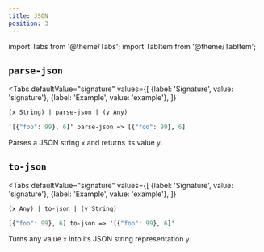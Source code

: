 ```yaml
---
title: JSON
position: 3
---
```


import Tabs from '@theme/Tabs';
import TabItem from '@theme/TabItem';

## `parse-json`

<Tabs
  defaultValue="signature"
  values={[
    {label: 'Signature', value: 'signature'},
    {label: 'Example', value: 'example'},
  ]}
>

<TabItem value="signature">

```clojure
(x String) | parse-json | (y Any)
```

</TabItem>

<TabItem value="example">

```clojure
'[{"foo": 99}, 6]' parse-json => [{"foo": 99}, 6]
```

</TabItem>

</Tabs>

Parses a JSON string `x` and returns its value `y`.

## `to-json`

<Tabs
  defaultValue="signature"
  values={[
    {label: 'Signature', value: 'signature'},
    {label: 'Example', value: 'example'},
  ]}
>

<TabItem value="signature">

```clojure
(x Any) | to-json | (y String)
```

</TabItem>

<TabItem value="example">

```clojure
[{"foo": 99}, 6] to-json => '[{"foo": 99}, 6]'
```

</TabItem>

</Tabs>

Turns any value `x` into its JSON string representation `y`.
